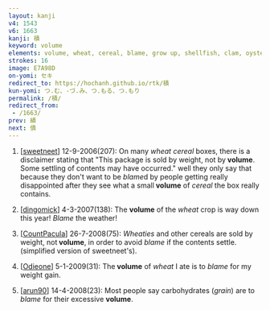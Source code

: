 ```yaml
---
layout: kanji
v4: 1543
v6: 1663
kanji: 積
keyword: volume
elements: volume, wheat, cereal, blame, grow up, shellfish, clam, oyster, eye, animal legs, eight
strokes: 16
image: E7A98D
on-yomi: セキ
redirect_to: https://hochanh.github.io/rtk/積
kun-yomi: つ.む、-づ.み、つ.もる、つ.もり
permalink: /積/
redirect_from:
 - /1663/
prev: 績
next: 債
---
```


1) [<a href="http://kanji.koohii.com/profile/sweetneet">sweetneet</a>] 12-9-2006(207): On many <em>wheat cereal</em> boxes, there is a disclaimer stating that &quot;This package is sold by weight, not by<strong> volume</strong>. Some settling of contents may have occurred.&quot; well they only say that because they don&#039;t want to be <em>blame</em>d by people getting really disappointed after they see what a small<strong> volume</strong> of <em>cereal</em> the box really contains.

2) [<a href="http://kanji.koohii.com/profile/dingomick">dingomick</a>] 4-3-2007(138): The <strong>volume</strong> of the <em>wheat</em> crop is way down this year! <em>Blame</em> the weather!

3) [<a href="http://kanji.koohii.com/profile/CountPacula">CountPacula</a>] 26-7-2008(75): <em>Wheaties</em> and other cereals are sold by weight, not<strong> volume</strong>, in order to avoid <em>blame</em> if the contents settle. (simplified version of sweetneet&#039;s).

4) [<a href="http://kanji.koohii.com/profile/Odieone">Odieone</a>] 5-1-2009(31): The<strong> volume</strong> of <em>wheat</em> I ate is to <em>blame</em> for my weight gain.

5) [<a href="http://kanji.koohii.com/profile/arun90">arun90</a>] 14-4-2008(23): Most people say carbohydrates (<em>grain</em>) are to <em>blame</em> for their excessive <strong>volume</strong>.

